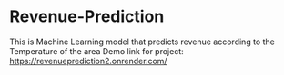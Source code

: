 # Revenue-Prediction

This is Machine Learning model that predicts revenue according to the Temperature of the area
Demo link for project: https://revenueprediction2.onrender.com/
